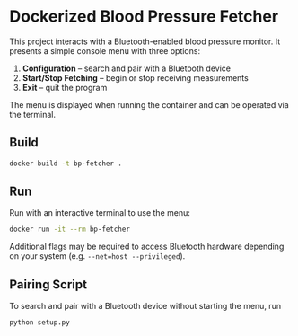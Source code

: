 # Dockerized Blood Pressure Fetcher

This project interacts with a Bluetooth-enabled blood pressure monitor. It presents a simple
console menu with three options:

1. **Configuration** – search and pair with a Bluetooth device
2. **Start/Stop Fetching** – begin or stop receiving measurements
3. **Exit** – quit the program

The menu is displayed when running the container and can be operated via the terminal.

## Build

```bash
docker build -t bp-fetcher .
```

## Run

Run with an interactive terminal to use the menu:

```bash
docker run -it --rm bp-fetcher
```

Additional flags may be required to access Bluetooth hardware depending on your system
(e.g. `--net=host --privileged`).

## Pairing Script

To search and pair with a Bluetooth device without starting the menu, run

```bash
python setup.py
```
